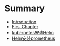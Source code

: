 # Summary

* [Introduction](README.md)
* [First Chapter](chapter1.md)
* [kubernetes安装Helm](kubernetes-install-Helm.md)
* [Helm安装prometheus](helm-install-prometheus.md)

